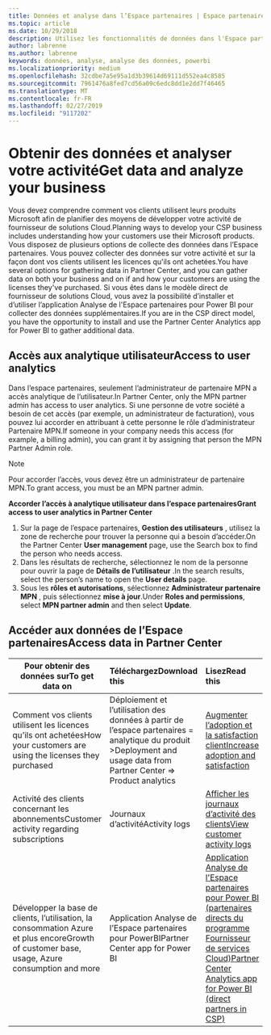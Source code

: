 ```yaml
---
title: Données et analyse dans l’Espace partenaires | Espace partenaires
ms.topic: article
ms.date: 10/29/2018
description: Utilisez les fonctionnalités de données dans l'Espace partenaires pour mieux comprendre votre activité.
author: labrenne
ms.author: labrenne
keywords: données, analyse, analyse des données, powerbi
ms.localizationpriority: medium
ms.openlocfilehash: 32cdbe7a5e95a1d3b39614d69111d552ea4c8585
ms.sourcegitcommit: 7961476a8fed7cd56a09c6edc8dd1e2dd7f46465
ms.translationtype: MT
ms.contentlocale: fr-FR
ms.lasthandoff: 02/27/2019
ms.locfileid: "9117202"
---
```

# <a name="get-data-and-analyze-your-business"></a><span data-ttu-id="4c39c-104">Obtenir des données et analyser votre activité</span><span class="sxs-lookup"><span data-stu-id="4c39c-104">Get data and analyze your business</span></span> 

<span data-ttu-id="4c39c-105">Vous devez comprendre comment vos clients utilisent leurs produits Microsoft afin de planifier des moyens de développer votre activité de fournisseur de solutions Cloud.</span><span class="sxs-lookup"><span data-stu-id="4c39c-105">Planning ways to develop your CSP business includes understanding how your customers use their Microsoft products.</span></span> <span data-ttu-id="4c39c-106">Vous disposez de plusieurs options de collecte des données dans l’Espace partenaires. Vous pouvez collecter des données sur votre activité et sur la façon dont vos clients utilisent les licences qu'ils ont achetées.</span><span class="sxs-lookup"><span data-stu-id="4c39c-106">You have several options for gathering data in Partner Center, and you can gather data on both your business and on if and how your customers are using the licenses they've purchased.</span></span> <span data-ttu-id="4c39c-107">Si vous êtes dans le modèle direct de fournisseur de solutions Cloud, vous avez la possibilité d’installer et d’utiliser l’application Analyse de l'Espace partenaires pour Power BI pour collecter des données supplémentaires.</span><span class="sxs-lookup"><span data-stu-id="4c39c-107">If you are in the CSP direct model, you have the opportunity to install and use the Partner Center Analytics app for Power BI to gather additional data.</span></span>

## <a name="access-to-user-analytics"></a><span data-ttu-id="4c39c-108">Accès aux analytique utilisateur</span><span class="sxs-lookup"><span data-stu-id="4c39c-108">Access to user analytics</span></span>

<span data-ttu-id="4c39c-109">Dans l’espace partenaires, seulement l’administrateur de partenaire MPN a accès analytique de l’utilisateur.</span><span class="sxs-lookup"><span data-stu-id="4c39c-109">In Partner Center, only the MPN partner admin has access to user analytics.</span></span> <span data-ttu-id="4c39c-110">Si une personne de votre société a besoin de cet accès (par exemple, un administrateur de facturation), vous pouvez lui accorder en attribuant à cette personne le rôle d’administrateur Partenaire MPN.</span><span class="sxs-lookup"><span data-stu-id="4c39c-110">If someone in your company needs this access (for example, a billing admin), you can grant it by assigning that person the MPN Partner Admin role.</span></span>

>[!NOTE] 
><span data-ttu-id="4c39c-111">Pour accorder l’accès, vous devez être un administrateur de partenaire MPN.</span><span class="sxs-lookup"><span data-stu-id="4c39c-111">To grant access, you must be an MPN partner admin.</span></span>

**<span data-ttu-id="4c39c-112">Accorder l’accès à analytique utilisateur dans l’espace partenaires</span><span class="sxs-lookup"><span data-stu-id="4c39c-112">Grant access to user analytics in Partner Center</span></span>** 

1.  <span data-ttu-id="4c39c-113">Sur la page de l’espace partenaires, **Gestion des utilisateurs** , utilisez la zone de recherche pour trouver la personne qui a besoin d’accéder.</span><span class="sxs-lookup"><span data-stu-id="4c39c-113">On the Partner Center **User management** page, use the Search box to find the person who needs access.</span></span>
2.  <span data-ttu-id="4c39c-114">Dans les résultats de recherche, sélectionnez le nom de la personne pour ouvrir la page de **Détails de l’utilisateur** .</span><span class="sxs-lookup"><span data-stu-id="4c39c-114">In the search results, select the person’s name to open the **User details** page.</span></span>
3.  <span data-ttu-id="4c39c-115">Sous les **rôles et autorisations**, sélectionnez **Administrateur partenaire MPN** , puis sélectionnez **mise à jour**.</span><span class="sxs-lookup"><span data-stu-id="4c39c-115">Under **Roles and permissions**, select **MPN partner admin** and then select **Update**.</span></span>

 
## <a name="access-data-in-partner-center"></a><span data-ttu-id="4c39c-116">Accéder aux données de l’Espace partenaires</span><span class="sxs-lookup"><span data-stu-id="4c39c-116">Access data in Partner Center</span></span>

|**<span data-ttu-id="4c39c-117">Pour obtenir des données sur</span><span class="sxs-lookup"><span data-stu-id="4c39c-117">To get data on</span></span>**   |**<span data-ttu-id="4c39c-118">Téléchargez</span><span class="sxs-lookup"><span data-stu-id="4c39c-118">Download this</span></span>**   |**<span data-ttu-id="4c39c-119">Lisez</span><span class="sxs-lookup"><span data-stu-id="4c39c-119">Read this</span></span>**   | **<span data-ttu-id="4c39c-120">S’applique à</span><span class="sxs-lookup"><span data-stu-id="4c39c-120">Applies to</span></span>**    |
|---------------------|:-----------------------|:---------------|:--------------|
|<span data-ttu-id="4c39c-121">Comment vos clients utilisent les licences qu’ils ont achetées</span><span class="sxs-lookup"><span data-stu-id="4c39c-121">How your customers are using the licenses they purchased</span></span>   |<span data-ttu-id="4c39c-122">Déploiement et l’utilisation des données à partir de l’espace partenaires = analytique du produit ></span><span class="sxs-lookup"><span data-stu-id="4c39c-122">Deployment and usage data from Partner Center => Product analytics</span></span>   |[<span data-ttu-id="4c39c-123">Augmenter l’adoption et la satisfaction client</span><span class="sxs-lookup"><span data-stu-id="4c39c-123">Increase adoption and satisfaction</span></span>](increasing-adoption-and-satisfaction.md)|<span data-ttu-id="4c39c-124">Partenaires fournisseurs de solutions Cloud</span><span class="sxs-lookup"><span data-stu-id="4c39c-124">CSP partners</span></span>|
|<span data-ttu-id="4c39c-125">Activité des clients concernant les abonnements</span><span class="sxs-lookup"><span data-stu-id="4c39c-125">Customer activity regarding subscriptions</span></span>   |<span data-ttu-id="4c39c-126">Journaux d’activité</span><span class="sxs-lookup"><span data-stu-id="4c39c-126">Activity logs</span></span>   |[<span data-ttu-id="4c39c-127">Afficher les journaux d’activité des clients</span><span class="sxs-lookup"><span data-stu-id="4c39c-127">View customer activity logs</span></span>](activity-logs.md)|<span data-ttu-id="4c39c-128">Partenaires fournisseurs de solutions Cloud</span><span class="sxs-lookup"><span data-stu-id="4c39c-128">CSP partners</span></span>   |
|<span data-ttu-id="4c39c-129">Développer la base de clients, l’utilisation, la consommation Azure et plus encore</span><span class="sxs-lookup"><span data-stu-id="4c39c-129">Growth of customer base, usage, Azure consumption and more</span></span>   |<span data-ttu-id="4c39c-130">Application Analyse de l’Espace partenaires pour PowerBI</span><span class="sxs-lookup"><span data-stu-id="4c39c-130">Partner Center app for Power BI</span></span>   |[<span data-ttu-id="4c39c-131">Application Analyse de l'Espace partenaires pour Power BI (partenaires directs du programme Fournisseur de services Cloud)</span><span class="sxs-lookup"><span data-stu-id="4c39c-131">Partner Center Analytics app for Power BI (direct partners in CSP)</span></span>](power-bi-app-for-direct-partners.md)|<span data-ttu-id="4c39c-132">Partenaires directs fournisseurs de solutions Cloud</span><span class="sxs-lookup"><span data-stu-id="4c39c-132">CSP direct partners</span></span>|






